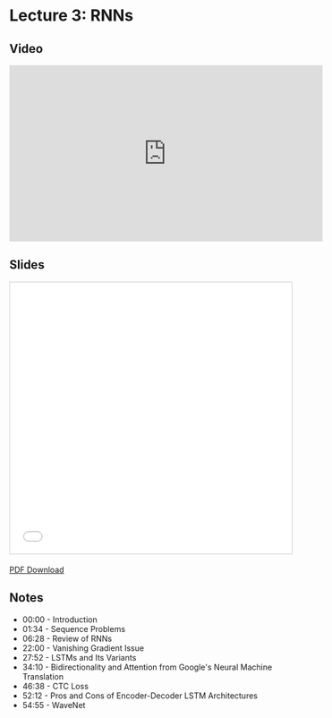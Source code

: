 # Lecture 3: RNNs

## Video

<iframe width="560" height="315" src="https://www.youtube.com/embed/2b0TPDmzoaQ" frameborder="0" allow="accelerometer; autoplay; clipboard-write; encrypted-media; gyroscope; picture-in-picture" allowfullscreen></iframe>

## Slides

<iframe src="//www.slideshare.net/slideshow/embed_code/key/6LPefz3BsAZk6G" width="595" height="485" frameborder="0" marginwidth="0" marginheight="0" scrolling="no" style="border:1px solid #CCC; border-width:1px; margin-bottom:5px; max-width: 100%;" allowfullscreen> </iframe>

[PDF Download](https://drive.google.com/file/d/1SvdwVu0tI3zT8Di2JSouqt3-BejqTTCJ/)

## Notes

- 00:00 - Introduction
- 01:34 - Sequence Problems
- 06:28 - Review of RNNs
- 22:00 - Vanishing Gradient Issue
- 27:52 - LSTMs and Its Variants
- 34:10 - Bidirectionality and Attention from Google's Neural Machine Translation
- 46:38 - CTC Loss
- 52:12 - Pros and Cons of Encoder-Decoder LSTM Architectures
- 54:55 - WaveNet
